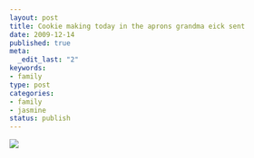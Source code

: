 ```yaml
--- 
layout: post
title: Cookie making today in the aprons grandma eick sent
date: 2009-12-14
published: true
meta: 
  _edit_last: "2"
keywords: 
- family
type: post
categories: 
- family
- jasmine
status: publish
---
```

[![](http://media.eick.us/2011/05/photo12.jpg.scaled.50012.jpg)](http://posterous.com/getfile/files.posterous.com/andreweick/TsJrOiZNQOkV7ULFXa7Voxj4D8ZVeMaLlmJwNzS2d9Q5KV0SA3ixIZoSzRFZ/photo.jpg)
